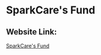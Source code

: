 # SparkCare's Fund

## Website Link:

<a href="https://adarshn7.github.io/SparkCares-Fund/" target="_blank">SparkCare's Fund </a>
